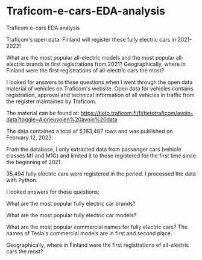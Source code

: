 # Traficom-e-cars-EDA-analysis
Traficom e-cars EDA analysis

Traficom's open data: Finland will register these fully electric cars in 2021-2022!

What are the most popular all-electric models and the most popular all-electric brands in first registrations from 2021? Geographically, where in Finland were the first registrations of all-electric cars the most?

I looked for answers to these questions when I went through the open data material of vehicles on Traficom's website. Open data for vehicles contains registration, approval and technical information of all vehicles in traffic from the register  maintained by Traficom.

The material can be found at: https://tieto.traficom.fi/fi/tietotraficom/avoin-data?toggle=Ajoneuvojen%20avoin%20data

The data contained a total of 5,163,487 rows and was published on February 12, 2023. 

From the database, I only extracted data from passenger cars (vehicle classes M1 and M1G) and limited it to those registered for the first time since the beginning of 2021. 

35,494 fully electric cars were registered in the period. I processed the data with Python.

I looked answers for these questions:

What are the most popular fully electric car brands?

What are the most popular fully electric car models?

What are the most popular commercial names for fully electric cars? The names of Tesla's commercial models are in first and second place.

Geographically, where in Finland were the first registrations of all-electric cars the most?
